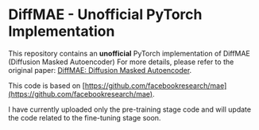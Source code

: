 # DiffMAE - Unofficial PyTorch Implementation

This repository contains an **unofficial** PyTorch implementation of DiffMAE (Diffusion Masked Autoencoder)
For more details, please refer to the original paper: [DiffMAE: Diffusion Masked Autoencoder](https://arxiv.org/abs/2304.03283).

This code is based on [https://github.com/facebookresearch/mae](https://github.com/facebookresearch/mae).

I have currently uploaded only the pre-training stage code and will update the code related to the fine-tuning stage soon.
